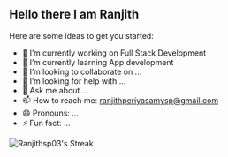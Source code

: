 
<div>
  <h2>Hello there I am Ranjith </h2> 
</div>


Here are some ideas to get you started:

- 🔭 I’m currently working on Full Stack Development
- 🌱 I’m currently learning App development
- 👯 I’m looking to collaborate on ...
- 🤔 I’m looking for help with ...
- 💬 Ask me about ...
- 📫 How to reach me: ranjithperiyasamysp@gmail.com
- 😄 Pronouns: ...
- ⚡ Fun fact: ...


<div>
  
  ![Ranjithsp03's Streak](http://github-readme-streak-stats.herokuapp.com?user=Ranjithsp03&theme=github-dark&date_format=j%20M%5B%20Y%5D&border=FFFFFF&ring=4C8EDA&stroke=FFFFFF&dates=1D64D0)
  
  </div>
